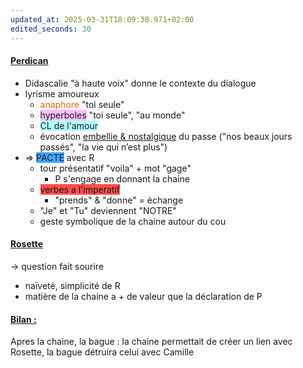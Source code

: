 ```yaml
---
updated_at: 2025-03-31T18:09:38.971+02:00
edited_seconds: 30
---
```

#### <u>Perdican</u>
- Didascalie "à haute voix" donne le contexte du dialogue
- lyrisme amoureux
	- <font color="#e36c09">anaphore</font> "toi seule"
	- <span style="background:#fdbfff">hyperboles</span> "toi seule", "au monde"
	- <span style="background:#b1ffff">CL de l'amour </span>
	- évocation <u>embellie & nostalgique</u> du passe ("nos beaux jours passés", "la vie qui n’est plus")
- => <span style="background:#40a9ff">PACTE</span> avec R
	- tour présentatif "voila" + mot "gage"
		- P s'engage en donnant la chaine 
	- <span style="background:#ff4d4f">verbes a l'imperatif</span>
		- "prends" & "donne" = échange
	- "Je" et "Tu" deviennent "NOTRE" 
	- geste symbolique de la chaine autour du cou

#### <u>Rosette</u>
-> question fait sourire
- naïveté, simplicité de R
- matière de la chaine a + de valeur que la déclaration de P

#### <u>Bilan : </u>
Apres la chaine, la bague : la chaine permettait de créer un lien avec Rosette, la bague détruira celui avec Camille 